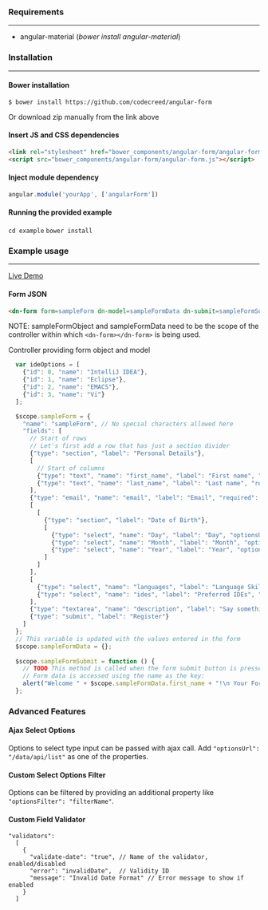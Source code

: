 ### Requirements
------------------

* angular-material (*bower install angular-material*)

### Installation
------------------


#### Bower installation

``` $ bower install https://github.com/codecreed/angular-form ```

Or download zip manually from the link above

#### Insert JS and CSS dependencies

```html
<link rel="stylesheet" href="bower_components/angular-form/angular-form.css"/>
<script src="bower_components/angular-form/angular-form.js"></script>
```

#### Inject module dependency

```Javascript
angular.module('yourApp', ['angularForm'])
```

#### Running the provided example

``` cd example ```
``` bower install ```

### Example usage
------------------

[Live Demo](http://ruraj.com/angular-form/example/example.html)

#### Form JSON

```html
<dn-form form=sampleForm dn-model=sampleFormData dn-submit=sampleFormSubmit></dn-form>
```

NOTE: sampleFormObject and sampleFormData need to be the scope of the controller within which ```<dn-form></dn-form>``` is being used.

Controller providing form object and model
```javascript
  var ideOptions = [
    {"id": 0, "name": "IntelliJ IDEA"},
    {"id": 1, "name": "Eclipse"},
    {"id": 2, "name": "EMACS"},
    {"id": 3, "name": "Vi"}
  ];

  $scope.sampleForm = {
    "name": "sampleForm", // No special characters allowed here
    "fields": [
      // Start of rows
      // Let's first add a row that has just a section divider
      {"type": "section", "label": "Personal Details"},
      [
        // Start of columns
        {"type": "text", "name": "first_name", "label": "First name", "required": true},
        {"type": "text", "name": "last_name", "label": "Last name", "required": true}
      ],
      {"type": "email", "name": "email", "label": "Email", "required": true},
      [
        [
          {"type": "section", "label": "Date of Birth"},
          [
            {"type": "select", "name": "Day", "label": "Day", "optionsUrl": "days", "optionsFilter": "daysFilter", "required": true},
            {"type": "select", "name": "Month", "label": "Month", "optionsUrl": "months", "required": true},
            {"type": "select", "name": "Year", "label": "Year", "optionsUrl": "years", "required": true}
          ]
        ]
      ],
      [
        {"type": "select", "name": "languages", "label": "Language Skills", "optionsUrl": "languages", "multiple": true},
        {"type": "select", "name": "ides", "label": "Preferred IDEs", "options": ideOptions, "multiple": true}
      ],
      {"type": "textarea", "name": "description", "label": "Say something about yourself", "maxLength": 250},
      {"type": "submit", "label": "Register"}
    ]
  };
  // This variable is updated with the values entered in the form
  $scope.sampleFormData = {};
  
  $scope.sampleFormSubmit = function () {
    // TODO This method is called when the form submit button is pressed
    // Form data is accessed using the name as the key:
    alert("Welcome " + $scope.sampleFormData.first_name + "!\n Your Form: \n" + JSON.stringify($scope.sampleFormData, null, ' '));
  };
```

### Advanced Features

#### Ajax Select Options
Options to select type input can be passed with ajax call. Add `"optionsUrl": "/data/api/list"` as one of the properties.

#### Custom Select Options Filter
Options can be filtered by providing an additional property like `"optionsFilter": "filterName"`.
#### Custom Field Validator
```
"validators":
  [
    {
      "validate-date": "true", // Name of the validator, enabled/disabled
      "error": "invalidDate",  // Validity ID
      "message": "Invalid Date Format" // Error message to show if enabled
    }
  ]
````
